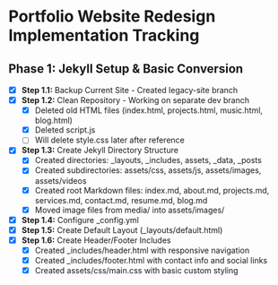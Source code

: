 # Portfolio Website Redesign Implementation Tracking

## Phase 1: Jekyll Setup & Basic Conversion

- [x] **Step 1.1:** Backup Current Site - Created legacy-site branch
- [x] **Step 1.2:** Clean Repository - Working on separate dev branch
  - [x] Deleted old HTML files (index.html, projects.html, music.html, blog.html)
  - [x] Deleted script.js
  - [ ] Will delete style.css later after reference
- [x] **Step 1.3:** Create Jekyll Directory Structure
  - [x] Created directories: _layouts, _includes, assets, _data, _posts
  - [x] Created subdirectories: assets/css, assets/js, assets/images, assets/videos
  - [x] Created root Markdown files: index.md, about.md, projects.md, services.md, contact.md, resume.md, blog.md
  - [x] Moved image files from media/ into assets/images/
- [x] **Step 1.4:** Configure _config.yml
- [x] **Step 1.5:** Create Default Layout (_layouts/default.html) 
- [x] **Step 1.6:** Create Header/Footer Includes
  - [x] Created _includes/header.html with responsive navigation
  - [x] Created _includes/footer.html with contact info and social links
  - [x] Created assets/css/main.css with basic custom styling